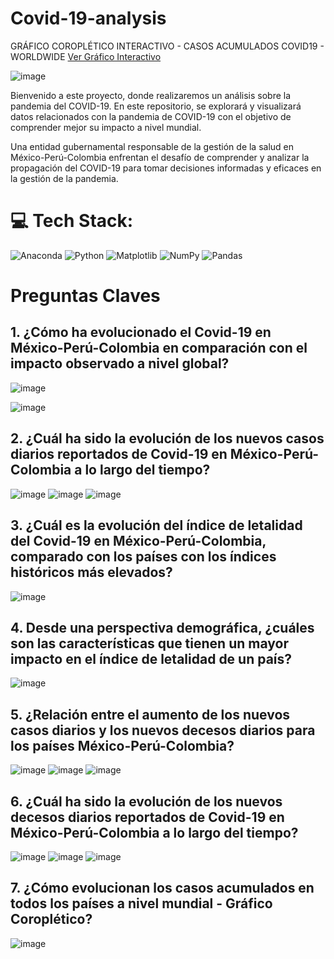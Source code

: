 # Covid-19-analysis

GRÁFICO COROPLÉTICO INTERACTIVO - CASOS ACUMULADOS COVID19 - WORLDWIDE
[Ver Gráfico Interactivo](https://davidcarrillo10288.github.io/grafico-interactivo/grafico_interactivo.html)

![image](https://github.com/davidcarrillo10288/Covid-19-analysis/assets/104275645/ca414ef5-73b7-4725-a264-67234a2ec19c)


Bienvenido a este proyecto, donde realizaremos un análisis sobre la pandemia del COVID-19. En este repositorio, se explorará y visualizará datos relacionados con la pandemia de COVID-19 con el objetivo de comprender mejor su impacto a nivel mundial.

Una entidad gubernamental responsable de la gestión de la salud en México-Perú-Colombia enfrentan el desafío de comprender y analizar la propagación del COVID-19 para tomar decisiones informadas y eficaces en la gestión de la pandemia.

# 💻 Tech Stack:
![Anaconda](https://img.shields.io/badge/Anaconda-%2344A833.svg?style=for-the-badge&logo=anaconda&logoColor=white)
![Python](https://img.shields.io/badge/python-3670A0?style=for-the-badge&logo=python&logoColor=ffdd54) ![Matplotlib](https://img.shields.io/badge/Matplotlib-%23ffffff.svg?style=for-the-badge&logo=Matplotlib&logoColor=black) ![NumPy](https://img.shields.io/badge/numpy-%23013243.svg?style=for-the-badge&logo=numpy&logoColor=white) ![Pandas](https://img.shields.io/badge/pandas-%23150458.svg?style=for-the-badge&logo=pandas&logoColor=white) 

# Preguntas Claves

## 1. ¿Cómo ha evolucionado el Covid-19 en México-Perú-Colombia en comparación con el impacto observado a nivel global?

   ![image](https://github.com/davidcarrillo10288/Covid-19-analysis/assets/104275645/6fddb604-0f1d-4aa9-9e3b-251dcca4f056)

   ![image](https://github.com/davidcarrillo10288/Covid-19-analysis/assets/104275645/eb5724a5-5254-430f-95f6-80b74ded7592)

## 2. ¿Cuál ha sido la evolución de los nuevos casos diarios reportados de Covid-19 en **México-Perú-Colombia** a lo largo del tiempo?

   ![image](https://github.com/davidcarrillo10288/Covid-19-analysis/assets/104275645/fbb3f0bb-6522-4ede-888e-09253f50da02)
   ![image](https://github.com/davidcarrillo10288/Covid-19-analysis/assets/104275645/af10b1bd-7fbc-4a8a-b40a-6a14103758cb)
   ![image](https://github.com/davidcarrillo10288/Covid-19-analysis/assets/104275645/be97fbde-e423-4c3a-9eab-9c1553acc40c)
  

## 3. ¿Cuál es la evolución del índice de letalidad del Covid-19 en **México-Perú-Colombia**, comparado con los países con los índices históricos más elevados?

  ![image](https://github.com/davidcarrillo10288/Covid-19-analysis/assets/104275645/4407dd3d-0486-41f8-be8b-dd05cf36bde1)

## 4. Desde una perspectiva demográfica, ¿cuáles son las características que tienen un mayor impacto en el índice de letalidad de un país?

   ![image](https://github.com/davidcarrillo10288/Covid-19-analysis/assets/104275645/4ff0e87e-2ee5-4d90-907a-31b746470498)

## 5. ¿Relación entre el aumento de los nuevos casos diarios y los nuevos decesos diarios para los países **México-Perú-Colombia**?

   ![image](https://github.com/davidcarrillo10288/Covid-19-analysis/assets/104275645/03b7625e-86cf-4262-8819-71a4dc0970f9)
   ![image](https://github.com/davidcarrillo10288/Covid-19-analysis/assets/104275645/165a1539-69b7-4121-bf24-94a9c5603941)
   ![image](https://github.com/davidcarrillo10288/Covid-19-analysis/assets/104275645/36648a64-574f-4feb-9ce9-d02ed1a6ca22)

## 6. ¿Cuál ha sido la evolución de los nuevos decesos diarios reportados de Covid-19 en **México-Perú-Colombia** a lo largo del tiempo?

   ![image](https://github.com/davidcarrillo10288/Covid-19-analysis/assets/104275645/107db153-8c64-4cdf-87fc-abc8dec20263)
   ![image](https://github.com/davidcarrillo10288/Covid-19-analysis/assets/104275645/3f511f81-5dbf-4b26-bad4-f2e4931ea09b)
   ![image](https://github.com/davidcarrillo10288/Covid-19-analysis/assets/104275645/e3c49575-b3d0-45b4-8341-25addf0378de)

## 7. ¿Cómo evolucionan los casos acumulados en todos los países a nivel mundial - Gráfico Coroplético?

   ![image](https://github.com/davidcarrillo10288/Covid-19-analysis/assets/104275645/06a29ad8-b5cd-45a3-ac42-fc2ecbc423fa)

